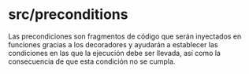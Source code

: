# src/preconditions
Las precondiciones son fragmentos de código que serán inyectados en funciones gracias a los decoradores y ayudarán a establecer las condiciones en las que la ejecución debe ser llevada, así como la consecuencia de que esta condición no se cumpla.